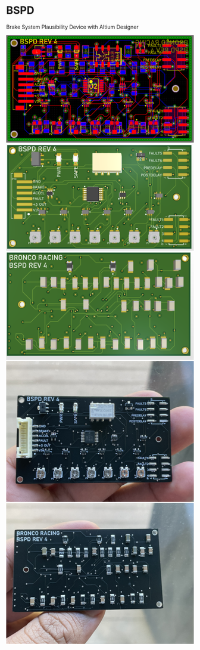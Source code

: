 # BSPD
Brake System Plausibility Device with Altium Designer

![](Pictures/asembly%20view.PNG)
![](Pictures/BSPDtop.PNG)
![](Pictures/BSPDBottom.PNG)
![](Pictures/working%20proto%20top%20layer.jpeg)
![](Pictures/working%20proto%20bottom%20layer.jpeg)
